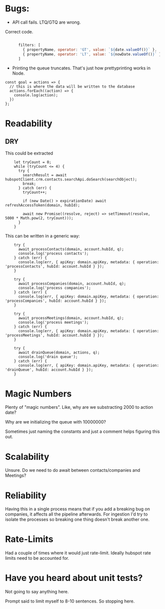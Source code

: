 # Bugs:

* API call fails. LTQ/GTQ are wrong.

Correct code.


```worker.js

      filters: [
        { propertyName, operator: 'GT', value: `${date.valueOf()}` },
        { propertyName, operator: 'LT', value: `${nowDate.valueOf()}` }
      ]
```

* Printing the queue truncates. That's just how prettyprinting works
  in Node.


```
const goal = actions => {
  // this is where the data will be written to the database
  actions.forEach((action) => {
    console.log(action);
  })
};
```


# Readability

## DRY

This could be extracted
```
    let tryCount = 0;
    while (tryCount <= 4) {
      try {
        searchResult = await hubspotClient.crm.contacts.searchApi.doSearch(searchObject);
        break;
      } catch (err) {
        tryCount++;

        if (new Date() > expirationDate) await refreshAccessToken(domain, hubId);

        await new Promise((resolve, reject) => setTimeout(resolve, 5000 * Math.pow(2, tryCount)));
      }
    }
```

This can be written in a generic way:
```
    try {
      await processContacts(domain, account.hubId, q);
      console.log('process contacts');
    } catch (err) {
      console.log(err, { apiKey: domain.apiKey, metadata: { operation: 'processContacts', hubId: account.hubId } });
    }

    try {
      await processCompanies(domain, account.hubId, q);
      console.log('process companies');
    } catch (err) {
      console.log(err, { apiKey: domain.apiKey, metadata: { operation: 'processCompanies', hubId: account.hubId } });
    }

    try {
      await processMeetings(domain, account.hubId, q);
      console.log('process meetings');
    } catch (err) {
      console.log(err, { apiKey: domain.apiKey, metadata: { operation: 'processMeetings', hubId: account.hubId } });
    }

    try {
      await drainQueue(domain, actions, q);
      console.log('drain queue');
    } catch (err) {
      console.log(err, { apiKey: domain.apiKey, metadata: { operation: 'drainQueue', hubId: account.hubId } });
    }
```


# Magic Numbers

Plenty of "magic numbers". Like, why are we substracting 2000 to
action date?

Why are we initializing the queue with 10000000?

Sometimes just naming the constants and just a comment helps figuring
this out.

# Scalability

Unsure. Do we need to do await between contacts/companies and
Meetings?


# Reliability

Having this in a single process means that if you add a breaking bug
on companies, it affects all the pipeline afterwards. For ingestion
I'd try to isolate the processes so breaking one thing doesn't break
another one.


# Rate-Limits

Had a couple of times where it would just rate-limit. Ideally hubspot
rate limits need to be accounted for.


# Have you heard about unit tests?


Not going to say anything here.


Prompt said to limit myself to 8-10 sentences. So stopping here.
